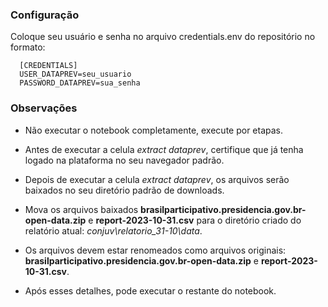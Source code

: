 ### Configuração

Coloque seu usuário e senha no arquivo credentials.env do repositório no formato:

 ```plaintext
   [CREDENTIALS]
   USER_DATAPREV=seu_usuario
   PASSWORD_DATAPREV=sua_senha
   ```

### Observações

- Não executar o notebook completamente, execute por etapas.
  
- Antes de executar a celula *extract dataprev*, certifique que já tenha logado na plataforma no seu navegador padrão.

- Depois de executar a celula *extract dataprev*, os arquivos serão baixados no seu diretório padrão de downloads.

- Mova os arquivos baixados **brasilparticipativo.presidencia.gov.br-open-data.zip** e **report-2023-10-31.csv** para o diretório criado do relatório atual: *conjuv\relatorio_31-10\data*.

- Os arquivos devem estar renomeados como arquivos originais: **brasilparticipativo.presidencia.gov.br-open-data.zip** e **report-2023-10-31.csv**.

- Após esses detalhes, pode executar o restante do notebook.